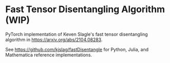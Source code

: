 # Fast Tensor Disentangling Algorithm (WIP)

PyTorch implementation of Keven Slagle's fast tensor disentangling algorithm in https://arxiv.org/abs/2104.08283.

See https://github.com/kjslag/fastDisentangle for Python, Julia, and Mathematica reference implementations.
